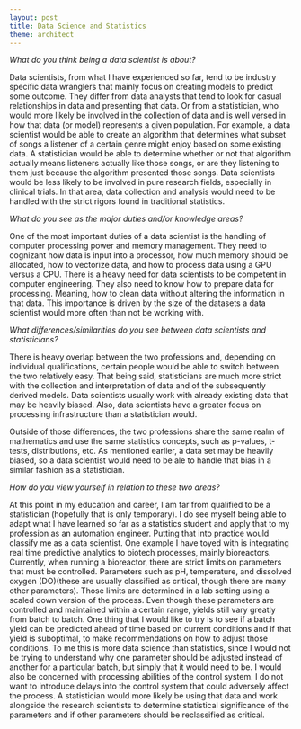 ```yaml
---
layout: post
title: Data Science and Statistics
theme: architect
---
```

*What do you think being a data scientist is about?*

Data scientists, from what I have experienced so far, tend to be industry specific data wranglers that mainly focus on creating models to predict some outcome. They differ from data analysts that tend to look for casual relationships in data and presenting that data. Or from a statistician, who would more likely be involved in the collection of data and is well versed in how that data (or model) represents a given population. For example, a data scientist would be able to create an algorithm that determines what subset of songs a listener of a certain genre might enjoy based on some existing data. A statistician would be able to determine whether or not that algorithm actually means listeners actually like those songs, or are they listening to them just because the algorithm presented those songs. Data scientists would be less likely to be involved in pure research fields, especially in clinical trials. In that area, data collection and analysis would need to be handled with the strict rigors found in traditional statistics.

*What do you see as the major duties and/or knowledge areas?*

One of the most important duties of a data scientist is the handling of computer processing power and memory management. They need to cognizant how data is input into a processor, how much memory should be allocated, how to vectorize data, and how to process data using a GPU versus a CPU. There is a heavy need for data scientists to be competent in computer engineering. They also need to know how to prepare data for processing. Meaning, how to clean data without altering the information in that data. This importance is driven by the size of the datasets a data scientist would more often than not be working with.  

*What differences/similarities do you see between data scientists and statisticians?*

There is heavy overlap between the two professions and, depending on individual qualifications, certain people would be able to switch between the two relatively easy. That being said, statisticians are much more strict with the collection and interpretation of data and of the subsequently derived models. Data scientists usually work with already existing data that may be heavily biased. Also, data scientists have a greater focus on processing infrastructure than a statistician would.

Outside of those differences, the two professions share the same realm of mathematics and use the same statistics concepts, such as p-values, t-tests, distributions, etc. As mentioned earlier, a data set may be heavily biased, so a data scientist would need to be ale to handle that bias in a similar fashion as a statistician.

*How do you view yourself in relation to these two areas?*

At this point in my education and career, I am far from qualified to be a statistician (hopefully that is only temporary). I do see myself being able to adapt what I have learned so far as a statistics student and apply that to my profession as an automation engineer. Putting that into practice would classify me as a data scientist. One example I have toyed with is integrating real time predictive analytics to biotech processes, mainly bioreactors. Currently, when running a bioreactor, there are strict limits on parameters that must be controlled. Parameters such as pH, temperature, and dissolved oxygen (DO)(these are usually classified as critical, though there are many other parameters). Those limits are determined in a lab setting using a scaled down version of the process. Even though these parameters are controlled and maintained within a certain range, yields still vary greatly from batch to batch. One thing that I would like to try is to see if a batch yield can be predicted ahead of time based on current conditions and if that yield is suboptimal, to make recommendations on how to adjust those conditions. To me this is more data science than statistics, since I would not be trying to understand why one parameter should be adjusted instead of another for a particular batch, but simply that it would need to be. I would also be concerned with processing abilities of the control system. I do not want to introduce delays into the control system that could adversely affect the process. A statistician would more likely be using that data and work alongside the research scientists to determine statistical significance of the parameters and if other parameters should be reclassified as critical. 
